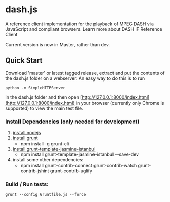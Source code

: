 # dash.js

A reference client implementation for the playback of MPEG DASH via JavaScript and compliant browsers. Learn more about DASH IF Reference Client 

Current version is now in Master, rather than dev.

## Quick Start

Download 'master' or latest tagged release, extract and put the contents of the dash.js folder on a webserver.
An easy way to do this is to run 
```
python -m SimpleHTTPServer 
```
in the dash.js folder and then open [http://127.0.0.1:8000/index.html](http://127.0.0.1:8000/index.html) in your browser (currently only Chrome is supported) to view the main test file. 
### Install Dependencies (only needed for development) 
1. [install nodejs](http://nodejs.org/)
2. [install grunt](http://gruntjs.com/getting-started) 
	* npm install -g grunt-cli
3. [install grunt-template-jasmine-istanbul](https://github.com/maenu/grunt-template-jasmine-istanbul)
	* npm install grunt-template-jasmine-istanbul --save-dev
4. install some other dependencies:
	* npm install grunt-contrib-connect grunt-contrib-watch grunt-contrib-jshint grunt-contrib-uglify

### Build / Run tests:
```
grunt --config Gruntfile.js --force
```

